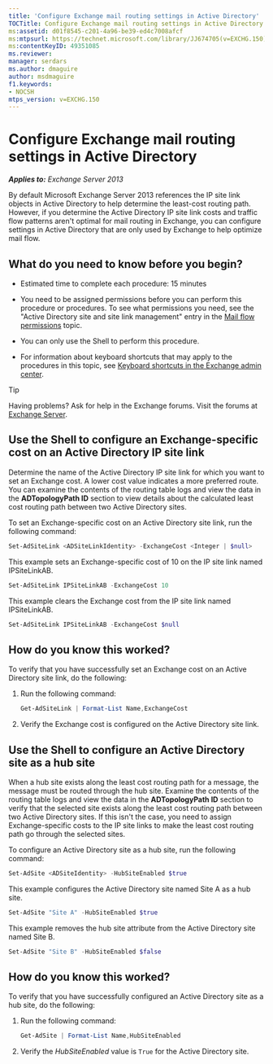 ```yaml
---
title: 'Configure Exchange mail routing settings in Active Directory'
TOCTitle: Configure Exchange mail routing settings in Active Directory
ms:assetid: d01f8545-c201-4a96-be39-ed4c7008afcf
ms:mtpsurl: https://technet.microsoft.com/library/JJ674705(v=EXCHG.150)
ms:contentKeyID: 49351085
ms.reviewer: 
manager: serdars
ms.author: dmaguire
author: msdmaguire
f1.keywords:
- NOCSH
mtps_version: v=EXCHG.150
---
```


# Configure Exchange mail routing settings in Active Directory

_**Applies to:** Exchange Server 2013_

By default Microsoft Exchange Server 2013 references the IP site link objects in Active Directory to help determine the least-cost routing path. However, if you determine the Active Directory IP site link costs and traffic flow patterns aren't optimal for mail routing in Exchange, you can configure settings in Active Directory that are only used by Exchange to help optimize mail flow.

## What do you need to know before you begin?

- Estimated time to complete each procedure: 15 minutes

- You need to be assigned permissions before you can perform this procedure or procedures. To see what permissions you need, see the "Active Directory site and site link management" entry in the [Mail flow permissions](mail-flow-permissions-exchange-2013-help.md) topic.

- You can only use the Shell to perform this procedure.

- For information about keyboard shortcuts that may apply to the procedures in this topic, see [Keyboard shortcuts in the Exchange admin center](keyboard-shortcuts-in-the-exchange-admin-center-2013-help.md).

> [!TIP]
> Having problems? Ask for help in the Exchange forums. Visit the forums at [Exchange Server](https://social.technet.microsoft.com/forums/office/home?category=exchangeserver).

## Use the Shell to configure an Exchange-specific cost on an Active Directory IP site link

Determine the name of the Active Directory IP site link for which you want to set an Exchange cost. A lower cost value indicates a more preferred route. You can examine the contents of the routing table logs and view the data in the **ADTopologyPath ID** section to view details about the calculated least cost routing path between two Active Directory sites.

To set an Exchange-specific cost on an Active Directory site link, run the following command:

```powershell
Set-AdSiteLink <ADSiteLinkIdentity> -ExchangeCost <Integer | $null>
```

This example sets an Exchange-specific cost of 10 on the IP site link named IPSiteLinkAB.

```powershell
Set-AdSiteLink IPSiteLinkAB -ExchangeCost 10
```

This example clears the Exchange cost from the IP site link named IPSiteLinkAB.

```powershell
Set-AdSiteLink IPSiteLinkAB -ExchangeCost $null
```

## How do you know this worked?

To verify that you have successfully set an Exchange cost on an Active Directory site link, do the following:

1. Run the following command:

   ```powershell
   Get-AdSiteLink | Format-List Name,ExchangeCost
   ```

2. Verify the Exchange cost is configured on the Active Directory site link.

## Use the Shell to configure an Active Directory site as a hub site

When a hub site exists along the least cost routing path for a message, the message must be routed through the hub site. Examine the contents of the routing table logs and view the data in the **ADTopologyPath ID** section to verify that the selected site exists along the least cost routing path between two Active Directory sites. If this isn't the case, you need to assign Exchange-specific costs to the IP site links to make the least cost routing path go through the selected sites.

To configure an Active Directory site as a hub site, run the following command:

```powershell
Set-AdSite <ADSiteIdentity> -HubSiteEnabled $true
```

This example configures the Active Directory site named Site A as a hub site.

```powershell
Set-AdSite "Site A" -HubSiteEnabled $true
```

This example removes the hub site attribute from the Active Directory site named Site B.

```powershell
Set-AdSite "Site B" -HubSiteEnabled $false
```

## How do you know this worked?

To verify that you have successfully configured an Active Directory site as a hub site, do the following:

1. Run the following command:

   ```powershell
   Get-AdSite | Format-List Name,HubSiteEnabled
   ```

2. Verify the *HubSiteEnabled* value is `True` for the Active Directory site.
